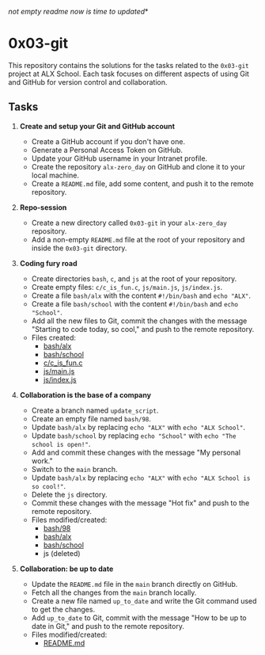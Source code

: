 *not empty readme
now is time to updated**
# 0x03-git

This repository contains the solutions for the tasks related to the `0x03-git` project at ALX School. Each task focuses on different aspects of using Git and GitHub for version control and collaboration.

## Tasks

1. **Create and setup your Git and GitHub account**
   - Create a GitHub account if you don't have one.
   - Generate a Personal Access Token on GitHub.
   - Update your GitHub username in your Intranet profile.
   - Create the repository `alx-zero_day` on GitHub and clone it to your local machine.
   - Create a `README.md` file, add some content, and push it to the remote repository.

2. **Repo-session**
   - Create a new directory called `0x03-git` in your `alx-zero_day` repository.
   - Add a non-empty `README.md` file at the root of your repository and inside the `0x03-git` directory.

3. **Coding fury road**
   - Create directories `bash`, `c`, and `js` at the root of your repository.
   - Create empty files: `c/c_is_fun.c`, `js/main.js`, `js/index.js`.
   - Create a file `bash/alx` with the content `#!/bin/bash` and `echo "ALX"`.
   - Create a file `bash/school` with the content `#!/bin/bash` and `echo "School"`.
   - Add all the new files to Git, commit the changes with the message "Starting to code today, so cool," and push to the remote repository.
   - Files created:
     - [bash/alx](./bash/alx)
     - [bash/school](./bash/school)
     - [c/c_is_fun.c](./c/c_is_fun.c)
     - [js/main.js](./js/main.js)
     - [js/index.js](./js/index.js)

4. **Collaboration is the base of a company**
   - Create a branch named `update_script`.
   - Create an empty file named `bash/98`.
   - Update `bash/alx` by replacing `echo "ALX"` with `echo "ALX School"`.
   - Update `bash/school` by replacing `echo "School"` with `echo "The school is open!"`.
   - Add and commit these changes with the message "My personal work."
   - Switch to the `main` branch.
   - Update `bash/alx` by replacing `echo "ALX"` with `echo "ALX School is so cool!"`.
   - Delete the `js` directory.
   - Commit these changes with the message "Hot fix" and push to the remote repository.
   - Files modified/created:
     - [bash/98](./bash/98)
     - [bash/alx](./bash/alx)
     - [bash/school](./bash/school)
     - js (deleted)

5. **Collaboration: be up to date**
   - Update the `README.md` file in the `main` branch directly on GitHub.
   - Fetch all the changes from the `main` branch locally.
   - Create a new file named `up_to_date` and write the Git command used to get the changes.
   - Add `up_to_date` to Git, commit with the message "How to be up to date in Git," and push to the remote repository.
   - Files modified/created:
     - [README.md](./README.md)

